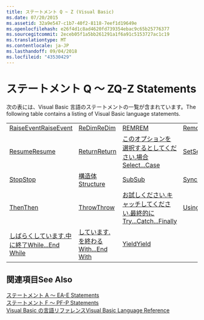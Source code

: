 ```yaml
---
title: ステートメント Q ~ Z (Visual Basic)
ms.date: 07/20/2015
ms.assetid: 32a9e547-c1b7-40f2-8118-7eef1d19649e
ms.openlocfilehash: e26f4d1c8ad4620fd739354ebac9c65b25776377
ms.sourcegitcommit: 2eceb05f1a5bb261291a1f6a91c5153727ac1c19
ms.translationtype: MT
ms.contentlocale: ja-JP
ms.lasthandoff: 09/04/2018
ms.locfileid: "43530429"
---
```

# <a name="q-z-statements"></a><span data-ttu-id="87fb7-102">ステートメント Q ～ Z</span><span class="sxs-lookup"><span data-stu-id="87fb7-102">Q-Z Statements</span></span>
<span data-ttu-id="87fb7-103">次の表には、Visual Basic 言語のステートメントの一覧が含まれています。</span><span class="sxs-lookup"><span data-stu-id="87fb7-103">The following table contains a listing of Visual Basic language statements.</span></span>  
  
|||||  
|---|---|---|---|  
|[<span data-ttu-id="87fb7-104">RaiseEvent</span><span class="sxs-lookup"><span data-stu-id="87fb7-104">RaiseEvent</span></span>](../../../visual-basic/language-reference/statements/raiseevent-statement.md)|[<span data-ttu-id="87fb7-105">ReDim</span><span class="sxs-lookup"><span data-stu-id="87fb7-105">ReDim</span></span>](../../../visual-basic/language-reference/statements/redim-statement.md)|[<span data-ttu-id="87fb7-106">REM</span><span class="sxs-lookup"><span data-stu-id="87fb7-106">REM</span></span>](../../../visual-basic/language-reference/statements/rem-statement.md)|[<span data-ttu-id="87fb7-107">RemoveHandler</span><span class="sxs-lookup"><span data-stu-id="87fb7-107">RemoveHandler</span></span>](../../../visual-basic/language-reference/statements/removehandler-statement.md)|  
|[<span data-ttu-id="87fb7-108">Resume</span><span class="sxs-lookup"><span data-stu-id="87fb7-108">Resume</span></span>](../../../visual-basic/language-reference/statements/resume-statement.md)|[<span data-ttu-id="87fb7-109">Return</span><span class="sxs-lookup"><span data-stu-id="87fb7-109">Return</span></span>](../../../visual-basic/language-reference/statements/return-statement.md)|[<span data-ttu-id="87fb7-110">このオプションを選択するとしてください.場合</span><span class="sxs-lookup"><span data-stu-id="87fb7-110">Select...Case</span></span>](../../../visual-basic/language-reference/statements/select-case-statement.md)|[<span data-ttu-id="87fb7-111">Set</span><span class="sxs-lookup"><span data-stu-id="87fb7-111">Set</span></span>](../../../visual-basic/language-reference/statements/set-statement.md)|  
|[<span data-ttu-id="87fb7-112">Stop</span><span class="sxs-lookup"><span data-stu-id="87fb7-112">Stop</span></span>](../../../visual-basic/language-reference/statements/stop-statement.md)|[<span data-ttu-id="87fb7-113">構造体</span><span class="sxs-lookup"><span data-stu-id="87fb7-113">Structure</span></span>](../../../visual-basic/language-reference/statements/structure-statement.md)|[<span data-ttu-id="87fb7-114">Sub</span><span class="sxs-lookup"><span data-stu-id="87fb7-114">Sub</span></span>](../../../visual-basic/language-reference/statements/sub-statement.md)|[<span data-ttu-id="87fb7-115">SyncLock</span><span class="sxs-lookup"><span data-stu-id="87fb7-115">SyncLock</span></span>](../../../visual-basic/language-reference/statements/synclock-statement.md)|  
|[<span data-ttu-id="87fb7-116">Then</span><span class="sxs-lookup"><span data-stu-id="87fb7-116">Then</span></span>](../../../visual-basic/language-reference/statements/then-statement.md)|[<span data-ttu-id="87fb7-117">Throw</span><span class="sxs-lookup"><span data-stu-id="87fb7-117">Throw</span></span>](../../../visual-basic/language-reference/statements/throw-statement.md)|[<span data-ttu-id="87fb7-118">お試しください.キャッチしてください.最終的に</span><span class="sxs-lookup"><span data-stu-id="87fb7-118">Try...Catch...Finally</span></span>](../../../visual-basic/language-reference/statements/try-catch-finally-statement.md)|[<span data-ttu-id="87fb7-119">Using</span><span class="sxs-lookup"><span data-stu-id="87fb7-119">Using</span></span>](../../../visual-basic/language-reference/statements/using-statement.md)|  
|[<span data-ttu-id="87fb7-120">しばらくしています.中に終了</span><span class="sxs-lookup"><span data-stu-id="87fb7-120">While...End While</span></span>](../../../visual-basic/language-reference/statements/while-end-while-statement.md)|[<span data-ttu-id="87fb7-121">しています.を終わる</span><span class="sxs-lookup"><span data-stu-id="87fb7-121">With...End With</span></span>](../../../visual-basic/language-reference/statements/with-end-with-statement.md)|[<span data-ttu-id="87fb7-122">Yield</span><span class="sxs-lookup"><span data-stu-id="87fb7-122">Yield</span></span>](../../../visual-basic/language-reference/statements/yield-statement.md)||  
  
## <a name="see-also"></a><span data-ttu-id="87fb7-123">関連項目</span><span class="sxs-lookup"><span data-stu-id="87fb7-123">See Also</span></span>  
 [<span data-ttu-id="87fb7-124">ステートメント A ～ E</span><span class="sxs-lookup"><span data-stu-id="87fb7-124">A-E Statements</span></span>](../../../visual-basic/language-reference/statements/a-e-statements.md)  
 [<span data-ttu-id="87fb7-125">ステートメント F ～ P</span><span class="sxs-lookup"><span data-stu-id="87fb7-125">F-P Statements</span></span>](../../../visual-basic/language-reference/statements/f-p-statements.md)  
 [<span data-ttu-id="87fb7-126">Visual Basic の言語リファレンス</span><span class="sxs-lookup"><span data-stu-id="87fb7-126">Visual Basic Language Reference</span></span>](../../../visual-basic/language-reference/index.md)
